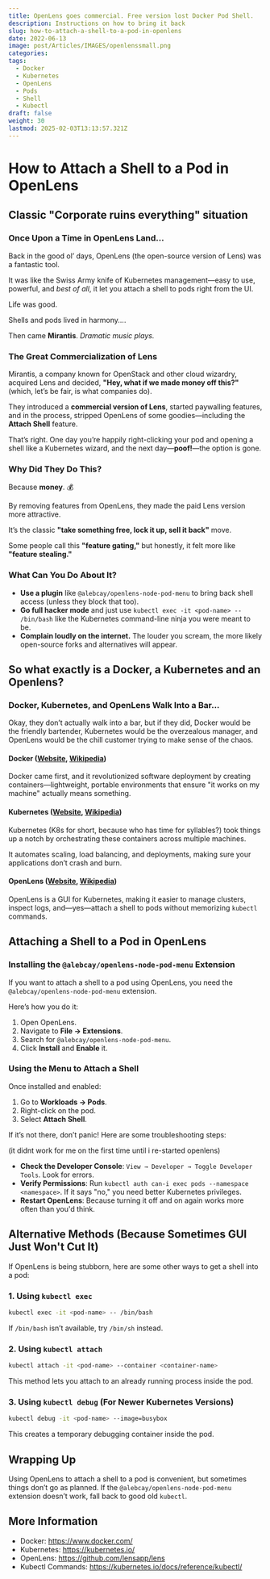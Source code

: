 ```yaml
---
title: OpenLens goes commercial. Free version lost Docker Pod Shell.
description: Instructions on how to bring it back
slug: how-to-attach-a-shell-to-a-pod-in-openlens
date: 2022-06-13
image: post/Articles/IMAGES/openlenssmall.png
categories: 
tags:
  - Docker
  - Kubernetes
  - OpenLens
  - Pods
  - Shell
  - Kubectl
draft: false
weight: 30
lastmod: 2025-02-03T13:13:57.321Z
---
```

# How to Attach a Shell to a Pod in OpenLens

## **Classic "Corporate ruins everything" situation**

### **Once Upon a Time in OpenLens Land...**

Back in the good ol’ days, OpenLens (the open-source version of Lens) was a fantastic tool.

It was like the Swiss Army knife of Kubernetes management—easy to use, powerful, and *best of all*, it let you attach a shell to pods right from the UI.

Life was good.

Shells and pods lived in harmony....

Then came **Mirantis**. *Dramatic music plays.*

### **The Great Commercialization of Lens**

Mirantis, a company known for OpenStack and other cloud wizardry, acquired Lens and decided, **"Hey, what if we made money off this?"** (which, let’s be fair, is what companies do).

They introduced a **commercial version of Lens**, started paywalling features, and in the process, stripped OpenLens of some goodies—including the **Attach Shell** feature.

That’s right. One day you’re happily right-clicking your pod and opening a shell like a Kubernetes wizard, and the next day—**poof!**—the option is gone.

### **Why Did They Do This?**

Because **money**. 💰

By removing features from OpenLens, they made the paid Lens version more attractive.

It’s the classic **"take something free, lock it up, sell it back"** move.

Some people call this **"feature gating,"** but honestly, it felt more like **"feature stealing."**

### **What Can You Do About It?**

* **Use a plugin** like `@alebcay/openlens-node-pod-menu` to bring back shell access (unless they block that too).
* **Go full hacker mode** and just use `kubectl exec -it <pod-name> -- /bin/bash` like the Kubernetes command-line ninja you were meant to be.
* **Complain loudly on the internet.** The louder you scream, the more likely open-source forks and alternatives will appear.

<!-- 
### **Final Thoughts**  
Lens was once the people's hero, but now it’s a corporate cash cow. 

OpenLens is still useful, but if you want shell access, you’ll have to jump through some hoops. 

Or just embrace the CLI life.  

**RIP Attach Shell in OpenLens** 🪦 *Gone but not forgotten.*
-->

## So what exactly is a Docker, a Kubernetes and an Openlens?

### Docker, Kubernetes, and OpenLens Walk Into a Bar...

Okay, they don’t actually walk into a bar, but if they did, Docker would be the friendly bartender, Kubernetes would be the overzealous manager, and OpenLens would be the chill customer trying to make sense of the chaos.

#### Docker ([Website](https://www.docker.com/), [Wikipedia](https://en.wikipedia.org/wiki/Docker_\(software\)))

Docker came first, and it revolutionized software deployment by creating containers—lightweight, portable environments that ensure "it works on my machine" actually means something.

#### Kubernetes ([Website](https://kubernetes.io/), [Wikipedia](https://en.wikipedia.org/wiki/Kubernetes))

Kubernetes (K8s for short, because who has time for syllables?) took things up a notch by orchestrating these containers across multiple machines.

It automates scaling, load balancing, and deployments, making sure your applications don’t crash and burn.

#### OpenLens ([Website](https://github.com/lensapp/lens), [Wikipedia](https://en.wikipedia.org/wiki/Lens_\(software\)))

OpenLens is a GUI for Kubernetes, making it easier to manage clusters, inspect logs, and—yes—attach a shell to pods without memorizing `kubectl` commands.

## Attaching a Shell to a Pod in OpenLens

### Installing the `@alebcay/openlens-node-pod-menu` Extension

If you want to attach a shell to a pod using OpenLens, you need the `@alebcay/openlens-node-pod-menu` extension.

Here’s how you do it:

1. Open OpenLens.
2. Navigate to **File → Extensions**.
3. Search for `@alebcay/openlens-node-pod-menu`.
4. Click **Install** and **Enable** it.

### Using the Menu to Attach a Shell

Once installed and enabled:

1. Go to **Workloads → Pods**.
2. Right-click on the pod.
3. Select **Attach Shell**.

If it’s not there, don’t panic! Here are some troubleshooting steps:

(it didnt work for me on the first time until i re-started openlens)

* **Check the Developer Console**: `View → Developer → Toggle Developer Tools`. Look for errors.
* **Verify Permissions**: Run `kubectl auth can-i exec pods --namespace <namespace>`. If it says "no," you need better Kubernetes privileges.
* **Restart OpenLens**: Because turning it off and on again works more often than you'd think.

## Alternative Methods (Because Sometimes GUI Just Won't Cut It)

If OpenLens is being stubborn, here are some other ways to get a shell into a pod:

### 1. Using `kubectl exec`

```bash
kubectl exec -it <pod-name> -- /bin/bash
```

If `/bin/bash` isn’t available, try `/bin/sh` instead.

### 2. Using `kubectl attach`

```bash
kubectl attach -it <pod-name> --container <container-name>
```

This method lets you attach to an already running process inside the pod.

### 3. Using `kubectl debug` (For Newer Kubernetes Versions)

```bash
kubectl debug -it <pod-name> --image=busybox
```

This creates a temporary debugging container inside the pod.

## Wrapping Up

Using OpenLens to attach a shell to a pod is convenient, but sometimes things don’t go as planned. If the `@alebcay/openlens-node-pod-menu` extension doesn’t work, fall back to good old `kubectl`.

## More Information

* Docker: <https://www.docker.com/>
* Kubernetes: <https://kubernetes.io/>
* OpenLens: <https://github.com/lensapp/lens>
* Kubectl Commands: <https://kubernetes.io/docs/reference/kubectl/>
